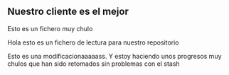 ## Nuestro cliente es el mejor

Esto es un fichero muy chulo 

Hola esto es un fichero de lectura para nuestro repositorio

Esto es una modificacionaaaaass. Y estoy haciendo unos progresos muy chulos que han sido retomados sin problemas con el stash

